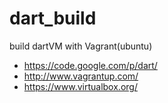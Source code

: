 dart_build
==========

build dartVM with Vagrant(ubuntu)

* https://code.google.com/p/dart/
* http://www.vagrantup.com/
* https://www.virtualbox.org/
